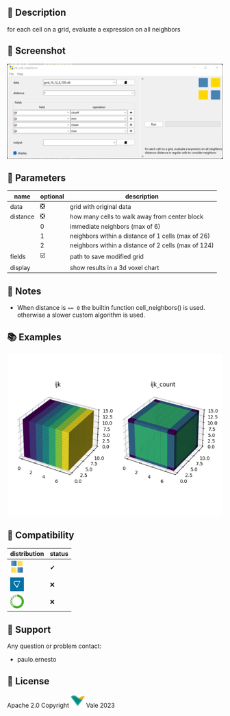 ## 📌 Description
for each cell on a grid, evaluate a expression on all neighbors
## 📸 Screenshot
![screenshot1](https://github.com/pemn/assets/blob/main/vtk_cell_neighbors1.png?raw=true)
## 📝 Parameters
name|optional|description
---|---|------
data|❎|grid with original data
distance|❎|how many cells to walk away from center block
||0|immediate neighbors (max of 6)
||1|neighbors within a distance of 1 cells (max of 26)
||2|neighbors within a distance of 2 cells (max of 124)
fields|☑️|path to save modified grid|
display||show results in a 3d voxel chart
## 📓 Notes
 - When distance is `== 0` the builtin function cell_neighbors() is used. otherwise a slower custom algorithm is used.
## 📚 Examples
![screenshot2](https://github.com/pemn/assets/blob/main/vtk_cell_neighbors2.png?raw=true)  
## 🧩 Compatibility
distribution|status
---|---
![winpython_icon](https://github.com/pemn/assets/blob/main/winpython_icon.png?raw=true)|✔
![vulcan_icon](https://github.com/pemn/assets/blob/main/vulcan_icon.png?raw=true)|❌
![anaconda_icon](https://github.com/pemn/assets/blob/main/anaconda_icon.png?raw=true)|❌
## 🙋 Support
Any question or problem contact:
 - paulo.ernesto
## 💎 License
Apache 2.0
Copyright ![vale_logo_only](https://github.com/pemn/assets/blob/main/vale_logo_only_r.svg?raw=true) Vale 2023

